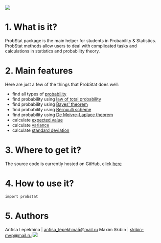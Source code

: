 ![](https://i.imgur.com/I97AaMV.png)




#  1. What is it?

ProbStat package is the main helper for students in Probability & Statistics. 
 ProbStat methods allow users to deal  with complicated tasks and calculations in statistics and probability theory.

# 2. Main features
Here are just a few of the things that ProbStat does well:
* find all types of [probability](https://en.wikipedia.org/wiki/Probability_theory)
* find probability using [law of total probability](https://en.wikipedia.org/wiki/Law_of_total_probability)
* find probability using [Bayes' theorem](https://en.wikipedia.org/wiki/Bayes%27_theorem)
* find probability using [Bernoulli scheme](https://en.wikipedia.org/wiki/Bernoulli_scheme)
* find probability using [De Moivre–Laplace theorem](https://en.wikipedia.org/wiki/De_Moivre–Laplace_theorem)
* calculate [expected value](https://en.wikipedia.org/wiki/Expected_value)
* calculate [variance](https://en.wikipedia.org/wiki/Dispersion)
* calculate [standard deviation](https://en.wikipedia.org/wiki/Standard_deviation)


# 3. Where to get it?
The source code is currently hosted on GitHub, click [here](https://github.com/vederko-p/education/tree/master/c%20module)






# 4. How to use it?
```python=
import probstat
```
# 5. Authors
Anfisa Lepekhina | anfisa_lepekhina5@mail.ru
Maxim Skibin | skibin-mvp@mail.ru
![](https://i.imgur.com/pfQXNos.png)



